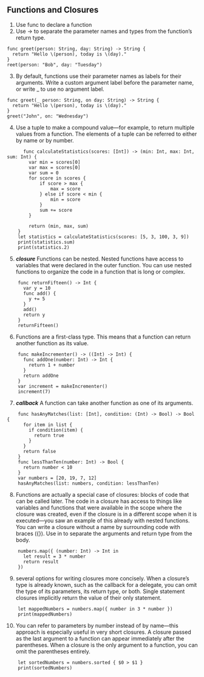 
## Functions and Closures

1. Use func to declare a function
2. Use -> to separate the parameter names and types from the function’s return type.
~~~~
func greet(person: String, day: String) -> String {
  return "Hello \(person), today is \(day)."
}
reet(person: "Bob", day: "Tuesday")
~~~~
3. By default, functions use their parameter names as labels for their arguments. Write a custom argument label before the parameter name, or write _ to use no argument label.
~~~~
func greet(_ person: String, on day: String) -> String {
  return "Hello \(person), today is \(day)."
}
greet("John", on: "Wednesday")
~~~~
4. Use a tuple to make a compound value—for example, to return multiple values from a function. The elements of a tuple can be referred to either by name or by number.
~~~~
      func calculateStatistics(scores: [Int]) -> (min: Int, max: Int, sum: Int) {
        var min = scores[0]
        var max = scores[0]
        var sum = 0
        for score in scores {
            if score > max {
                max = score
            } else if score < min {
                min = score
            }
            sum += score
        }

        return (min, max, sum)
    }
    let statistics = calculateStatistics(scores: [5, 3, 100, 3, 9])
    print(statistics.sum)
    print(statistics.2)
~~~~
5. ***closure*** Functions can be nested. Nested functions have access to variables that were declared in the outer function. You can use nested functions to organize the code in a function that is long or complex.
~~~~
    func returnFifteen() -> Int {
      var y = 10
      func add() {
        y += 5
      }
      add()
      return y
    }
    returnFifteen()
~~~~
6. Functions are a first-class type. This means that a function can return another function as its value.
~~~~
    func makeIncrementer() -> ((Int) -> Int) {
      func addOne(number: Int) -> Int {
        return 1 + number
      }
      return addOne
    }
    var increment = makeIncrementer()
    increment(7)
~~~~
7.  ***callback*** A function can take another function as one of its arguments.
~~~~
    func hasAnyMatches(list: [Int], condition: (Int) -> Bool) -> Bool {
      for item in list {
        if condition(item) {
          return true
        }
      }
      return false
    }
    func lessThanTen(number: Int) -> Bool {
      return number < 10
    }
    var numbers = [20, 19, 7, 12]
    hasAnyMatches(list: numbers, condition: lessThanTen)
~~~~

8. Functions are actually a special case of closures: blocks of code that can be called later. The code in a closure has access to things like variables and functions that were available in the scope where the closure was created, even if the closure is in a different scope when it is executed—you saw an example of this already with nested functions. You can write a closure without a name by surrounding code with braces ({}). Use in to separate the arguments and return type from the body.
~~~~
    numbers.map({ (number: Int) -> Int in
      let result = 3 * number
      return result
    })
~~~~

9. several options for writing closures more concisely. When a closure’s type is already known, such as the callback for a delegate, you can omit the type of its parameters, its return type, or both. Single statement closures implicitly return the value of their only statement.
~~~~
    let mappedNumbers = numbers.map({ number in 3 * number })
    print(mappedNumbers)
~~~~

10.  You can refer to parameters by number instead of by name—this approach is especially useful in very short closures. A closure passed as the last argument to a function can appear immediately after the parentheses. When a closure is the only argument to a function, you can omit the parentheses entirely.
~~~~
    let sortedNumbers = numbers.sorted { $0 > $1 }
    print(sortedNumbers)
~~~~